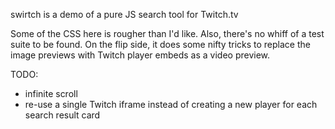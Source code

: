swirtch is a demo of a pure JS search tool for Twitch.tv

Some of the CSS here is rougher than I'd like. Also, there's no whiff of a test suite to be found. On the flip side, it does some nifty tricks to replace the image previews with Twitch player embeds as a video preview.

TODO:
* infinite scroll
* re-use a single Twitch iframe instead of creating a new player for each search result card
